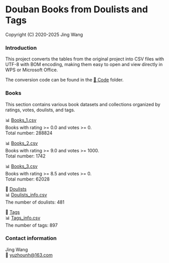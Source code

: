 # Douban Books from Doulists and Tags
Copyright (C) 2020-2025 Jing Wang

### Introduction

This project converts the tables from the original project into CSV files with UTF-8 with BOM encoding, making them easy to open and view directly in WPS or Microsoft Office.

The conversion code can be found in the [📁 Code](Code) folder.

### Books
This section contains various book datasets and collections organized by ratings, votes, doulists, and tags.

📊 [Books_1.csv](Books_1.csv)  
Books with rating >= 0.0 and votes >= 0.  
Total number: 288824  

📊 [Books_2.csv](Books_2.csv)  
Books with rating >= 9.0 and votes >= 1000.  
Total number: 1742  

📊 [Books_3.csv](Books_3.csv)  
Books with rating >= 8.5 and votes >= 0.  
Total number: 62028  

📁 [Doulists](Doulists)  
📊 [Doulists_info.csv](Doulists_info.csv)  
The number of doulists: 481

📁 [Tags](Tags)  
📊 [Tags_info.csv](Tags_info.csv)  
The number of tags: 897

### Contact information
Jing Wang  
📧 yuzhounh@163.com